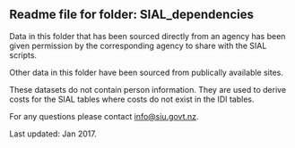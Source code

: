 ## Readme file for folder: SIAL_dependencies

Data in this folder that has been sourced directly from an agency has been given permission by the corresponding agency to share with the SIAL scripts.

Other data in this folder have been sourced from publically available sites.

These datasets do not contain person information. They are used to derive costs for the SIAL tables where costs do not exist in the IDI tables.

For any questions please contact info@siu.govt.nz.

Last updated: Jan 2017.
